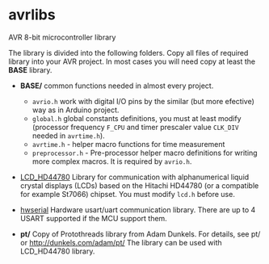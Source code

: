 # avrlibs
AVR 8-bit microcontroller library

The library is divided into the following folders. Copy all files of required library into your AVR project. In most cases you will need copy at least the **BASE** library. 

* **BASE/** common functions needed in almost every project.
  - `avrio.h` work with digital I/O pins by the similar (but more efective) way as in Arduino project.
  - `global.h` global constants definitions, you must at least modify (processor frequency `F_CPU` and timer prescaler value `CLK_DIV` needed in `avrtime.h`). 
  - `avrtime.h` - helper macro functions for time measurement
  - `preprocessor.h` - Pre-processor helper macro definitions for writing more complex macros. It is required by `avrio.h`.    
* [LCD_HD44780](LCD_HD44780/readme.md)  Library for communication with alphanumerical liquid crystal displays (LCDs) based on the Hitachi HD44780 (or a compatible for example St7066) chipset. You must modify `lcd.h` before use.

* [hwserial](hwserial/readme.md) Hardware usart/uart communication library. There are up to 4 USART supported if the MCU support them.

* **pt/** Copy of Protothreads library from Adam Dunkels. For details, see pt/ or http://dunkels.com/adam/pt/ The library can be used with LCD_HD44780 library.

  
        

